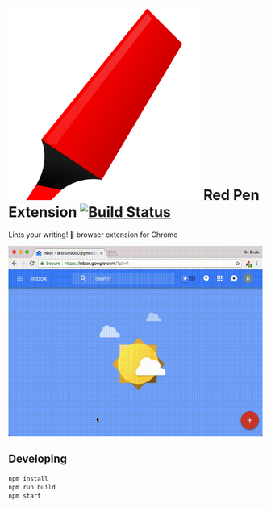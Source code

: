 # ![Icon](https://raw.githubusercontent.com/dbkaplun/red-pen-extension/master/assets/red-pen.svg) Red Pen Extension [![Build Status](https://travis-ci.com/dbkaplun/red-pen-extension.svg?branch=master)](https://travis-ci.com/dbkaplun/red-pen-extension)

Lints your writing! 📝 browser extension for Chrome

![Screencast](https://raw.githubusercontent.com/dbkaplun/red-pen-extension/master/assets/screencast.gif)

## Developing

```sh
npm install
npm run build
npm start
```
